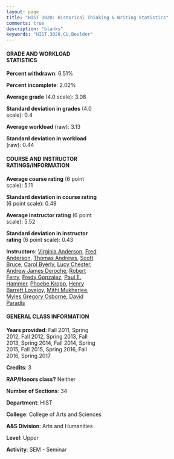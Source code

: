 ```yaml
---
layout: page
title: "HIST 3020: Historical Thinking & Writing Statistics"
comments: true
description: "blanks"
keywords: "HIST,3020,CU,Boulder"
---
```

<head>
<script src="https://ajax.googleapis.com/ajax/libs/jquery/2.1.3/jquery.min.js"></script>
<script src="https://dl.dropboxusercontent.com/s/pc42nxpaw1ea4o9/highcharts.js?dl=0"></script>
<!-- <script src="../assets/js/highcharts.js"></script> -->
<style type="text/css">@font-face {
	font-family: "Bebas Neue";
	src: url(https://www.filehosting.org/file/details/544349/BebasNeue Regular.otf) format("opentype");
	}
	h1.Bebas { 
		font-family: "Bebas Neue", Verdana, Tahoma;
	}
</style>
</head>
<body>
	<div id="container" style="float: right; width: 45%; height: 88%; margin-left: 2.5%; margin-right: 2.5%;"></div>
	<script language="JavaScript">
		$(document).ready(function() {
		var chart = {type: 'column'};
		var title = {text: 'Grade Distribution'};
		var xAxis = {categories: ['A','B','C','D','F'],crosshair: true};
		var yAxis = {min: 0,title: {text: 'Percentage'}};
		var tooltip = {headerFormat: '<center><b><span style="font-size:20px">{point.key}</span></b></center>',
		               pointFormat: '<td style="padding:0"><b>{point.y:.1f}%</b></td>',
		               footerFormat: '</table>',shared: true,useHTML: true};
		var plotOptions = {column: {pointPadding: 0.0,borderWidth: 0}};  
		var credits = {enabled: false};var series= [{name: 'Percent',data: [42.37,35.58,15.82,2.34,3.89,]}];
		var json = {};
		json.chart = chart;
		json.title = title;
		json.tooltip = tooltip;
		json.xAxis = xAxis;
		json.yAxis = yAxis;  
		json.series = series;
		json.plotOptions = plotOptions;  
		json.credits = credits;
		$('#container').highcharts(json);
	});
	</script>
</body>
			   
#### GRADE AND WORKLOAD STATISTICS

**Percent withdrawn**: 6.51%

**Percent incomplete**: 2.02%

**Average grade** (4.0 scale): 3.08

**Standard deviation in grades** (4.0 scale): 0.4

**Average workload** (raw): 3.13

**Standard deviation in workload** (raw): 0.44

#### COURSE AND INSTRUCTOR RATINGS/INFORMATION

**Average course rating** (6 point scale): 5.11

**Standard deviation in course rating** (6 point scale): 0.49

**Average instructor rating** (6 point scale): 5.52

**Standard deviation in instructor rating** (6 point scale): 0.43

**Instructors**: <a href='../../instructors/Virginia_Anderson'>Virginia Anderson</a>, <a href='../../instructors/Fred_Anderson'>Fred Anderson</a>, <a href='../../instructors/Thomas_Andrews'>Thomas Andrews</a>, <a href='../../instructors/Scott_Bruce'>Scott Bruce</a>, <a href='../../instructors/Carol_Byerly'>Carol Byerly</a>, <a href='../../instructors/Lucy_Chester'>Lucy Chester</a>, <a href='../../instructors/Andrew_James_Deroche'>Andrew James Deroche</a>, <a href='../../instructors/Robert_Ferry'>Robert Ferry</a>, <a href='../../instructors/Fredy_Gonzalez'>Fredy Gonzalez</a>, <a href='../../instructors/Paul_E._Hammer'>Paul E. Hammer</a>, <a href='../../instructors/Phoebe_Kropp'>Phoebe Kropp</a>, <a href='../../instructors/Henry_Barrett_Lovejoy'>Henry Barrett Lovejoy</a>, <a href='../../instructors/Mithi_Mukherjee'>Mithi Mukherjee</a>, <a href='../../instructors/Myles_Gregory_Osborne'>Myles Gregory Osborne</a>, <a href='../../instructors/David_Paradis'>David Paradis</a>

#### GENERAL CLASS INFORMATION

**Years provided**: Fall 2011, Spring 2012, Fall 2012, Spring 2013, Fall 2013, Spring 2014, Fall 2014, Spring 2015, Fall 2015, Spring 2016, Fall 2016, Spring 2017

**Credits**: 3

**RAP/Honors class?** Neither

**Number of Sections**: 34

**Department**: HIST

**College**: College of Arts and Sciences

**A&S Division**: Arts and Humanities

**Level**: Upper

**Activity**: SEM - Seminar
